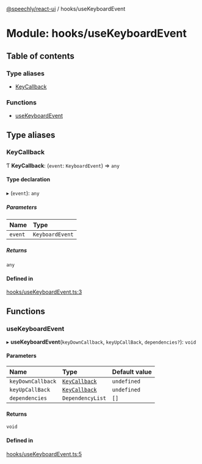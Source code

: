 [@speechly/react-ui](../README.md) / hooks/useKeyboardEvent

# Module: hooks/useKeyboardEvent

## Table of contents

### Type aliases

- [KeyCallback](hooks_useKeyboardEvent.md#keycallback)

### Functions

- [useKeyboardEvent](hooks_useKeyboardEvent.md#usekeyboardevent)

## Type aliases

### KeyCallback

Ƭ **KeyCallback**: (`event`: `KeyboardEvent`) => `any`

#### Type declaration

▸ (`event`): `any`

##### Parameters

| Name | Type |
| :------ | :------ |
| `event` | `KeyboardEvent` |

##### Returns

`any`

#### Defined in

[hooks/useKeyboardEvent.ts:3](https://github.com/speechly/react-ui/blob/e631dfa/src/hooks/useKeyboardEvent.ts#L3)

## Functions

### useKeyboardEvent

▸ **useKeyboardEvent**(`keyDownCallback`, `keyUpCallBack`, `dependencies?`): `void`

#### Parameters

| Name | Type | Default value |
| :------ | :------ | :------ |
| `keyDownCallback` | [`KeyCallback`](hooks_useKeyboardEvent.md#keycallback) | `undefined` |
| `keyUpCallBack` | [`KeyCallback`](hooks_useKeyboardEvent.md#keycallback) | `undefined` |
| `dependencies` | `DependencyList` | `[]` |

#### Returns

`void`

#### Defined in

[hooks/useKeyboardEvent.ts:5](https://github.com/speechly/react-ui/blob/e631dfa/src/hooks/useKeyboardEvent.ts#L5)
